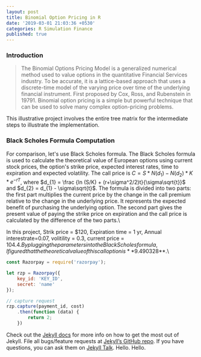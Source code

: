```yaml
---
layout: post
title: Binomial Option Pricing in R
date: '2019-03-01 21:03:36 +0530'
categories: R Simulation Finance
published: true
---
```

### Introduction
> The Binomial Options Pricing Model is a generalized numerical method used to value options in the quantitative Financial Services industry. To be accurate, it is a lattice-based approach that uses a discrete-time model of the varying price over time of the underlying financial instrument. First proposed by Cox, Ross, and Rubenstein in 19791. Binomial option pricing is a simple but powerful technique that can be used to solve many complex option-pricing problems. 

This illustrative project involves the entire tree matrix for the intermediate steps to illustrate the implementation.

### Black Scholes Formula Computation
For comparison, let's use Black Scholes formula.
The Black Scholes formula is used to calculate the theoretical value of European options using current stock prices, the option's strike price, expected interest rates, time to expiration and expected volatility. The call price is  $C = S* N(d_{1}) - N(d_{2}) * K* e^{-rT}$, where $d_{1} = \frac {ln (S/K) + (r+\sigma^2/2)t}{\sigma\sqrt{t}}$ and
$d_{2} = d_{1} - \sigma\sqrt{t}$.
The formula is divided into two parts: the first part multiplies the current price by the change in the call premium relative to the change in the underlying price. It represents the expected benefit of purchasing the underlying option. The second part gives the present value of paying the strike price on expiration and the call price is calculated by the difference of the two parts.\  

In this project, Strik price = $120, Expiration time = 1 yr, Annual interestrate=0.07, volitility = 0.3, current price = $104.4. By plugging the parameters into the Black Scholes formula, I figured that the theoretical value of this call option is **$9.490328**.\ 

```javascript
const Razorpay = require('razorpay');

let rzp = Razorpay({
	key_id: 'KEY_ID',
	secret: 'name'
});

// capture request
rzp.capture(payment_id, cost)
	.then(function (data) {
		return 2;
	})
```

Check out the [Jekyll docs][jekyll-docs] for more info on how to get the most out of Jekyll. File all bugs/feature requests at [Jekyll’s GitHub repo][jekyll-gh]. If you have questions, you can ask them on [Jekyll Talk][jekyll-talk].
Hello.
Hello.

[jekyll-docs]: https://jekyllrb.com/docs/home
[jekyll-gh]:   https://github.com/jekyll/jekyll
[jekyll-talk]: https://talk.jekyllrb.com/
